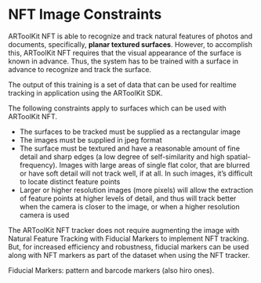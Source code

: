 # NFT Image Constraints

ARToolKit NFT is able to recognize and track natural features of photos and documents, specifically, **planar textured surfaces**. However, to accomplish this, ARToolKit NFT requires that the visual appearance of the surface is known in advance. Thus, the system has to be trained with a surface in advance to recognize and track the surface.

The output of this training is a set of data that can be used for realtime tracking in application using the ARToolKit SDK.


The following constraints apply to surfaces which can be used with ARToolKit NFT.

* The surfaces to be tracked must be supplied as a rectangular image
* The images must be supplied in jpeg format
* The surface must be textured and have a reasonable amount of fine detail and sharp edges (a low degree of self-similarity and high spatial-frequency). Images with large areas of single flat color, that are blurred or have soft detail will not track well, if at all. In such images, it’s difficult to locate distinct feature points
* Larger or higher resolution images (more pixels) will allow the extraction of feature points at higher levels of detail, and thus will track better when the camera is closer to the image, or when a higher resolution camera is used

The ARToolKit NFT tracker does not require augmenting the image with Natural Feature Tracking with Fiducial Markers to implement NFT tracking. But, for increased efficiency and robustness, fiducial markers can be used along with NFT markers as part of the dataset when using the NFT tracker.

Fiducial Markers: pattern and barcode markers (also hiro ones).
